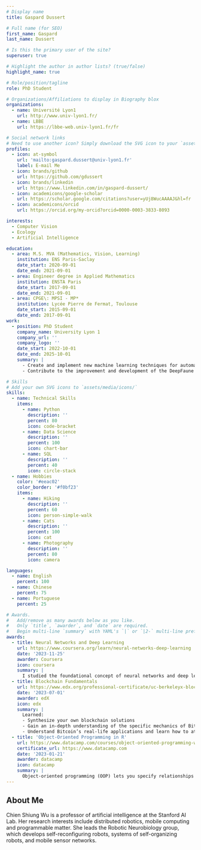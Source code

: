 ```yaml
---
# Display name
title: Gaspard Dussert

# Full name (for SEO)
first_name: Gaspard
last_name: Dussert

# Is this the primary user of the site?
superuser: true

# Highlight the author in author lists? (true/false)
highlight_name: true

# Role/position/tagline
role: PhD Student

# Organizations/Affiliations to display in Biography blox
organizations:
  - name: Université Lyon1
    url: http://www.univ-lyon1.fr/
  - name: LBBE
    url: https://lbbe-web.univ-lyon1.fr/fr

# Social network links
# Need to use another icon? Simply download the SVG icon to your `assets/media/icons/` folder.
profiles:
  - icon: at-symbol
    url: 'mailto:gaspard.dussert@univ-lyon1.fr'
    label: E-mail Me
  - icon: brands/github
    url: https://github.com/gdussert
  - icon: brands/linkedin
    url: https://www.linkedin.com/in/gaspard-dussert/
  - icon: academicons/google-scholar
    url: https://scholar.google.com/citations?user=yUj8WucAAAAJ&hl=fr
  - icon: academicons/orcid
    url: https://orcid.org/my-orcid?orcid=0000-0003-3833-8093

interests:
  - Computer Vision
  - Ecology
  - Artificial Intelligence

education:
  - area: M.S. MVA (Mathematics, Vision, Learning)
    institution: ENS Paris-Saclay
    date_start: 2020-09-01
    date_end: 2021-09-01
  - area: Engineer degree in Applied Mathematics
    institution: ENSTA Paris
    date_start: 2017-09-01
    date_end: 2021-09-01
  - area: CPGE\: MPSI - MP*
    institution: Lycée Pierre de Fermat, Toulouse
    date_start: 2015-09-01
    date_end: 2017-09-01
work:
  - position: PhD Student
    company_name: University Lyon 1
    company_url: ''
    company_logo: ''
    date_start: 2022-10-01
    date_end: 2025-10-01
    summary: |
      - Create and implement new machine learning techniques for automatic species classification in camera trap images: model calibration, behavior prediction, and leveraging sequences to enrich contextual understanding.
      - Contribute to the improvement and development of the DeepFaune software.

# Skills
# Add your own SVG icons to `assets/media/icons/`
skills:
  - name: Technical Skills
    items:
      - name: Python
        description: ''
        percent: 80
        icon: code-bracket
      - name: Data Science
        description: ''
        percent: 100
        icon: chart-bar
      - name: SQL
        description: ''
        percent: 40
        icon: circle-stack
  - name: Hobbies
    color: '#eeac02'
    color_border: '#f0bf23'
    items:
      - name: Hiking
        description: ''
        percent: 60
        icon: person-simple-walk
      - name: Cats
        description: ''
        percent: 100
        icon: cat
      - name: Photography
        description: ''
        percent: 80
        icon: camera

languages:
  - name: English
    percent: 100
  - name: Chinese
    percent: 75
  - name: Portuguese
    percent: 25

# Awards.
#   Add/remove as many awards below as you like.
#   Only `title`, `awarder`, and `date` are required.
#   Begin multi-line `summary` with YAML's `|` or `|2-` multi-line prefix and indent 2 spaces below.
awards:
  - title: Neural Networks and Deep Learning
    url: https://www.coursera.org/learn/neural-networks-deep-learning
    date: '2023-11-25'
    awarder: Coursera
    icon: coursera
    summary: |
      I studied the foundational concept of neural networks and deep learning. By the end, I was familiar with the significant technological trends driving the rise of deep learning; build, train, and apply fully connected deep neural networks; implement efficient (vectorized) neural networks; identify key parameters in a neural network’s architecture; and apply deep learning to your own applications.
  - title: Blockchain Fundamentals
    url: https://www.edx.org/professional-certificate/uc-berkeleyx-blockchain-fundamentals
    date: '2023-07-01'
    awarder: edX
    icon: edx
    summary: |
      Learned:
      - Synthesize your own blockchain solutions
      - Gain an in-depth understanding of the specific mechanics of Bitcoin
      - Understand Bitcoin’s real-life applications and learn how to attack and destroy Bitcoin, Ethereum, smart contracts and Dapps, and alternatives to Bitcoin’s Proof-of-Work consensus algorithm
  - title: 'Object-Oriented Programming in R'
    url: https://www.datacamp.com/courses/object-oriented-programming-with-s3-and-r6-in-r
    certificate_url: https://www.datacamp.com
    date: '2023-01-21'
    awarder: datacamp
    icon: datacamp
    summary: |
      Object-oriented programming (OOP) lets you specify relationships between functions and the objects that they can act on, helping you manage complexity in your code. This is an intermediate level course, providing an introduction to OOP, using the S3 and R6 systems. S3 is a great day-to-day R programming tool that simplifies some of the functions that you write. R6 is especially useful for industry-specific analyses, working with web APIs, and building GUIs.
---
```


## About Me

Chien Shiung Wu is a professor of artificial intelligence at the Stanford AI Lab. Her research interests include distributed robotics, mobile computing and programmable matter. She leads the Robotic Neurobiology group, which develops self-reconfiguring robots, systems of self-organizing robots, and mobile sensor networks.
